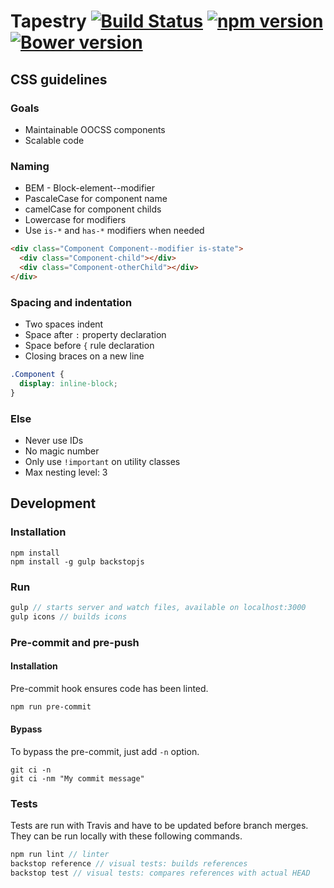 # Tapestry [![Build Status](https://travis-ci.org/Wisembly/tapestry.svg?branch=master)](https://travis-ci.org/Wisembly/tapestry) [![npm version](https://badge.fury.io/js/tapestry-css.svg)](https://badge.fury.io/js/tapestry-css) [![Bower version](https://badge.fury.io/bo/tapestry.svg)](https://badge.fury.io/bo/tapestry)

## CSS guidelines

### Goals
* Maintainable OOCSS components
* Scalable code

### Naming

* BEM - Block-element--modifier
* PascaleCase for component name
* camelCase for component childs
* Lowercase for modifiers
 * Use `is-*` and `has-*` modifiers when needed

```html
<div class="Component Component--modifier is-state">
  <div class="Component-child"></div>
  <div class="Component-otherChild"></div>
</div>
```

### Spacing and indentation

* Two spaces indent
* Space after `:` property declaration
* Space before `{` rule declaration
* Closing braces on a new line

```css
.Component {
  display: inline-block;
}
```

### Else

 * Never use IDs
 * No magic number
 * Only use `!important` on utility classes
 * Max nesting level: 3



## Development

### Installation

```
npm install
npm install -g gulp backstopjs
```

### Run

```js
gulp // starts server and watch files, available on localhost:3000
gulp icons // builds icons
```

### Pre-commit and pre-push

#### Installation

Pre-commit hook ensures code has been linted.

```bash
npm run pre-commit
```

#### Bypass

To bypass the pre-commit, just add `-n` option.

```
git ci -n
git ci -nm "My commit message"
```


### Tests

Tests are run with Travis and have to be updated before branch merges. They can be run locally with these following commands.

```js
npm run lint // linter
backstop reference // visual tests: builds references
backstop test // visual tests: compares references with actual HEAD
```
